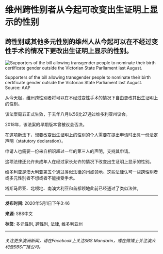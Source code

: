 # 维州跨性别者从今起可改变出生证明上显示的性别

## 跨性别或其他多元性别的维州人从今起可以在不经过变性手术的情况下更改出生证明上显示的性别。

![Supporters of the bill allowing transgender people to nominate their birth certificate gender outside the Victorian State Parliament last August.](https://images.sbs.com.au/dims4/default/91c8394/2147483647/strip/true/crop/2536x1427+0+69/resize/1280x720!/quality/90/?url=http%3A%2F%2Fsbs-au-brightspot.s3.amazonaws.com%2Fdrupal%2Fyourlanguage%2Fpublic%2F2590e5c0-9b49-4fef-8daa-74666fe8c906_1588307205.png&imwidth=1280)

Supporters of the bill allowing transgender people to nominate their birth certificate gender outside the Victorian State Parliament last August. Source: AAP

从今天起，维州跨性别者将可以在不经过变性手术的情况下自由更改其出生证明上的性别。

该法案周五正式生效，于去年八月以56比27通过维多利亚州议会。

2018年，该法案的早期版本曾被议会否决。

在这项新法下，想要改变出生证明上的性别的个人需要在提出申请时出具一份法定声明（statutory declaration）。

申请人也需要一份来自相识超过一年的第三人的声明，支持其申请。

这项法律还允许未成年人在经过家长允许的情况下改变出生证明上显示的性别。

维多利亚是澳大利亚第五个通过类似法律的州或领地。这些法律认可一些跨性别者或多元性别者不想或者不能接受手术。

塔斯马尼亚、北领地、南澳大利亚和首都领地此前已经通过了类似法律。

---

**发布时间**: 2020年5月1日下午3:46

**来源**: SBS中文

**标签**: 多元性别, 跨性别, 法律, 维多利亚州

---

###### 关注更多澳洲新闻，请在Facebook上关注SBS Mandarin，或在微博上关注澳大利亚SBS广播公司。